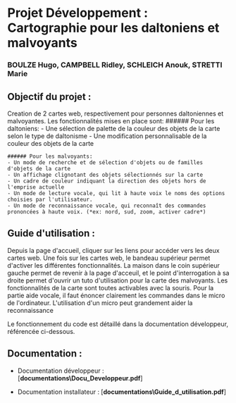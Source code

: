 # Projet Développement : Cartographie pour les daltoniens et malvoyants

### BOULZE Hugo, CAMPBELL Ridley, SCHLEICH Anouk, STRETTI Marie

## Objectif du projet : 
  Creation de 2 cartes web, respectivement pour personnes daltoniennes et malvoyantes.
  Les fonctionnalités mises en place sont: 
    ###### Pour les daltoniens: 
    - Une sélection de palette de la couleur des objets de la carte selon le type de daltonisme 
    - Une modification personnalisable de la couleur des objets de la carte
    
    ###### Pour les malvoyants: 
    - Un mode de recherche et de sélection d'objets ou de familles d'objets de la carte
    - Un affichage clignotant des objets sélectionnés sur la carte
    - Un cadre de couleur indiquant la direction des objets hors de l'emprise actuelle
    - Un mode de lecture vocale, qui lit à haute voix le noms des options choisies par l'utilisateur.
    - Un mode de reconnaissance vocale, qui reconnaît des commandes prononcées à haute voix. (*ex: nord, sud, zoom, activer cadre*) 
    
## Guide d'utilisation : 

 Depuis la page d'accueil, cliquer sur les liens pour accéder vers les deux cartes web. 
 Une fois sur les cartes web, le bandeau supérieur permet d'activer les différentes fonctionnalités. La maison dans le coin supérieur gauche permet de revenir à la page d'acceuil, et le point d'interrogation à sa droite permet d'ouvrir un tuto d'utilisation pour la carte des malvoyants.
 Les fonctionnalités de la carte sont toutes activables avec la souris. Pour la partie aide vocale, il faut énoncer clairement les commandes dans le micro de l'ordinateur. L'utilisation d'un micro peut grandement aider la reconnaissance
 
 Le fonctionnement du code est détaillé dans la documentation développeur, référencée ci-dessous.

## Documentation : 
 - Documentation développeur : [**documentations\Docu_Developpeur.pdf**]
 
 - Documentation installateur : [**documentations\Guide_d_utilisation.pdf**]
